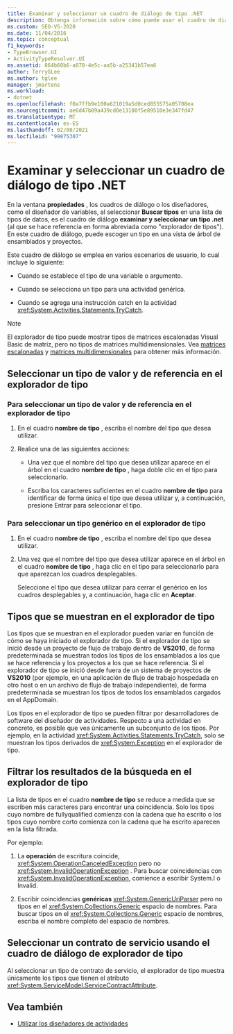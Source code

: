 ```yaml
---
title: Examinar y seleccionar un cuadro de diálogo de tipo .NET
description: Obtenga información sobre cómo puede usar el cuadro de diálogo examinar y seleccionar un tipo .NET para elegir un tipo de una vista de árbol de ensamblados y proyectos en Diseñador de flujo de trabajo.
ms.custom: SEO-VS-2020
ms.date: 11/04/2016
ms.topic: conceptual
f1_keywords:
- TypeBrowser.UI
- ActivityTypeResolver.UI
ms.assetid: 864b60b6-a070-4e5c-aa5b-a25341b57ea6
author: TerryGLee
ms.author: tglee
manager: jmartens
ms.workload:
- dotnet
ms.openlocfilehash: f0a7ffb9e100a621019a5d0ced855575a05708ea
ms.sourcegitcommit: ae6d47b09a439cd0e13180f5e89510e3e347fd47
ms.translationtype: MT
ms.contentlocale: es-ES
ms.lasthandoff: 02/08/2021
ms.locfileid: "99875307"
---
```

# <a name="browse-and-select-a-net-type-dialog-box"></a>Examinar y seleccionar un cuadro de diálogo de tipo .NET

En la ventana **propiedades** , los cuadros de diálogo o los diseñadores, como el diseñador de variables, al seleccionar **Buscar tipos** en una lista de tipos de datos, es el cuadro de diálogo **examinar y seleccionar un tipo .net** (al que se hace referencia en forma abreviada como "explorador de tipos"). En este cuadro de diálogo, puede escoger un tipo en una vista de árbol de ensamblados y proyectos.

Este cuadro de diálogo se emplea en varios escenarios de usuario, lo cual incluye lo siguiente:

- Cuando se establece el tipo de una variable o argumento.

- Cuando se selecciona un tipo para una actividad genérica.

- Cuando se agrega una instrucción catch en la actividad <xref:System.Activities.Statements.TryCatch>.

> [!NOTE]
> El explorador de tipo puede mostrar tipos de matrices escalonadas Visual Basic de matriz, pero no tipos de matrices multidimensionales. Vea [matrices escalonadas](/previous-versions/visualstudio/visual-studio-2008/hkhhsz9t(v=vs.90)) y [matrices multidimensionales](/previous-versions/visualstudio/visual-studio-2008/d2de1t93(v=vs.90)) para obtener más información.

## <a name="selecting-a-value-or-reference-type-from-the-type-browser"></a>Seleccionar un tipo de valor y de referencia en el explorador de tipo

### <a name="to-select-a-value-or-reference-type-from-the-type-browser"></a>Para seleccionar un tipo de valor y de referencia en el explorador de tipo

1. En el cuadro **nombre de tipo** , escriba el nombre del tipo que desea utilizar.

2. Realice una de las siguientes acciones:

    - Una vez que el nombre del tipo que desea utilizar aparece en el árbol en el cuadro **nombre de tipo** , haga doble clic en el tipo para seleccionarlo.

    - Escriba los caracteres suficientes en el cuadro **nombre de tipo** para identificar de forma única el tipo que desea utilizar y, a continuación, presione Entrar para seleccionar el tipo.

### <a name="to-select-a-generic-type-from-the-type-browser"></a>Para seleccionar un tipo genérico en el explorador de tipo

1. En el cuadro **nombre de tipo** , escriba el nombre del tipo que desea utilizar.

2. Una vez que el nombre del tipo que desea utilizar aparece en el árbol en el cuadro **nombre de tipo** , haga clic en el tipo para seleccionarlo para que aparezcan los cuadros desplegables.

     Seleccione el tipo que desea utilizar para cerrar el genérico en los cuadros desplegables y, a continuación, haga clic en **Aceptar**.

## <a name="types-displayed-in-the-type-browser"></a>Tipos que se muestran en el explorador de tipo

Los tipos que se muestran en el explorador pueden variar en función de cómo se haya iniciado el explorador de tipo. Si el explorador de tipo se inició desde un proyecto de flujo de trabajo dentro de **VS2010**, de forma predeterminada se muestran todos los tipos de los ensamblados a los que se hace referencia y los proyectos a los que se hace referencia. Si el explorador de tipo se inició desde fuera de un sistema de proyectos de **VS2010** (por ejemplo, en una aplicación de flujo de trabajo hospedada en otro host o en un archivo de flujo de trabajo independiente), de forma predeterminada se muestran los tipos de todos los ensamblados cargados en el AppDomain.

Los tipos en el explorador de tipo se pueden filtrar por desarrolladores de software del diseñador de actividades. Respecto a una actividad en concreto, es posible que vea únicamente un subconjunto de los tipos. Por ejemplo, en la actividad <xref:System.Activities.Statements.TryCatch>, solo se muestran los tipos derivados de <xref:System.Exception> en el explorador de tipo.

## <a name="filtering-search-results-in-the-type-browser"></a>Filtrar los resultados de la búsqueda en el explorador de tipo

La lista de tipos en el cuadro **nombre de tipo** se reduce a medida que se escriben más caracteres para encontrar una coincidencia. Solo los tipos cuyo nombre de fullyqualified comienza con la cadena que ha escrito o los tipos cuyo nombre corto comienza con la cadena que ha escrito aparecen en la lista filtrada.

Por ejemplo:

1. La **operación** de escritura coincide, <xref:System.OperationCanceledException> pero no <xref:System.InvalidOperationException> . Para buscar coincidencias con <xref:System.InvalidOperationException>, comience a escribir System.I o Invalid.

2. Escribir coincidencias **genéricas** <xref:System.GenericUriParser> pero no tipos en el <xref:System.Collections.Generic> espacio de nombres. Para buscar tipos en el <xref:System.Collections.Generic> espacio de nombres, escriba el nombre completo del espacio de nombres.

## <a name="selecting-a-service-contract-using-the-type-browser-dialog"></a>Seleccionar un contrato de servicio usando el cuadro de diálogo de explorador de tipo

Al seleccionar un tipo de contrato de servicio, el explorador de tipo muestra únicamente los tipos que tienen el atributo <xref:System.ServiceModel.ServiceContractAttribute>.

## <a name="see-also"></a>Vea también

- [Utilizar los diseñadores de actividades](control-flow-activity-designers.md)
